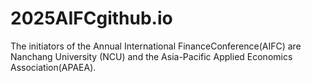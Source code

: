 # 2025AIFCgithub.io
The initiators of the Annual International FinanceConference(AIFC) are Nanchang University (NCU) and the Asia-Pacific Applied Economics Association(APAEA). 
